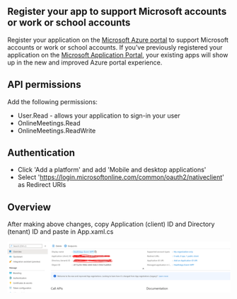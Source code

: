 ## Register your app to support Microsoft accounts or work or school accounts

Register your application on the [Microsoft Azure portal](https://portal.azure.com/#home) to support Microsoft accounts or work or school accounts. If you’ve previously registered your application on the [Microsoft Application Portal](https://apps.dev.microsoft.com/), your existing apps will show up in the new and improved Azure portal experience.


## API permissions
Add the following permissions:
- User.Read - allows your application to sign-in your user
- OnlineMeetings.Read
- OnlineMeetings.ReadWrite

## Authentication
- Click 'Add a platform' and add 'Mobile and desktop applications'
- Select 'https://login.microsoftonline.com/common/oauth2/nativeclient' as Redirect URIs

## Overview
After making above changes, copy Application (client) ID and Directory (tenant) ID and paste in App.xaml.cs

![Optional Text](https://github.com/InteropEvents/HealthApp/blob/Teledoc/HealthApp/Images/Overview.PNG)



